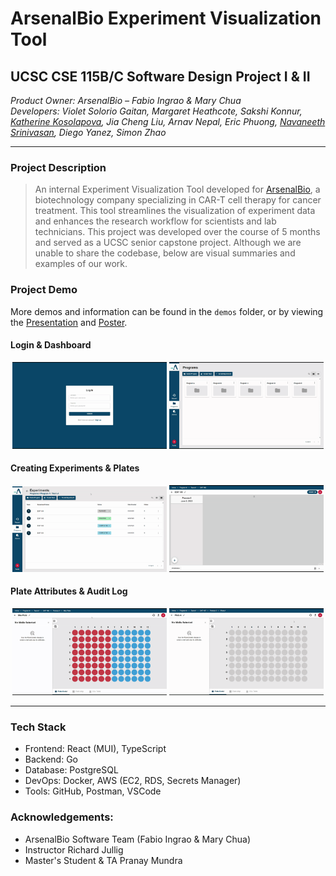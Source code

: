 # ArsenalBio Experiment Visualization Tool

## UCSC CSE 115B/C Software Design Project I & II  
*Product Owner: ArsenalBio – Fabio Ingrao & Mary Chua*  
*Developers: Violet Solorio Gaitan, Margaret Heathcote, Sakshi Konnur, [Katherine Kosolapova](https://www.linkedin.com/in/kkosolap/), Jia Cheng Liu, Arnav Nepal, Eric Phuong, [Navaneeth Srinivasan](https://www.linkedin.com/in/navaneeth-srinivasan-ucsc/), Diego Yanez, Simon Zhao*

---

### Project Description
> An internal Experiment Visualization Tool developed for [ArsenalBio](https://arsenalbio.com), a biotechnology company specializing in CAR-T cell therapy for cancer treatment. This tool streamlines the visualization of experiment data and enhances the research workflow for scientists and lab technicians. This project was developed over the course of 5 months and served as a UCSC senior capstone project. Although we are unable to share the codebase, below are visual summaries and examples of our work. 

### Project Demo  
More demos and information can be found in the `demos` folder, or by viewing the [Presentation](./Presentation.pptx) and [Poster](./poster.pptx).

#### Login & Dashboard

<p align="center">
  <img src="https://github.com/kkosolap/expviztool/blob/main/demos/login.gif" alt="login" width="49%">
  <img src="https://github.com/kkosolap/expviztool/blob/main/demos/dashboard.gif" alt="dashboard" width="49%">
</p>

#### Creating Experiments & Plates

<p align="center">
  <img src="https://github.com/kkosolap/expviztool/blob/main/demos/create%20experiment.gif" alt="create experiment" width="49%">
  <img src="https://github.com/kkosolap/expviztool/blob/main/demos/create%20plates.gif" alt="create plate" width="49%">
</p>

#### Plate Attributes & Audit Log

<p align="center">
  <img src="https://github.com/kkosolap/expviztool/blob/main/demos/attributes.gif" alt="plate attributes" width="49%">
  <img src="https://github.com/kkosolap/expviztool/blob/main/demos/audit%20log.gif" alt="audit log" width="49%">
</p>

---

### Tech Stack  
- Frontend: React (MUI), TypeScript  
- Backend: Go  
- Database: PostgreSQL  
- DevOps: Docker, AWS (EC2, RDS, Secrets Manager)
- Tools: GitHub, Postman, VSCode

### Acknowledgements:
- ArsenalBio Software Team (Fabio Ingrao & Mary Chua)
- Instructor Richard Jullig
- Master's Student & TA Pranay Mundra
